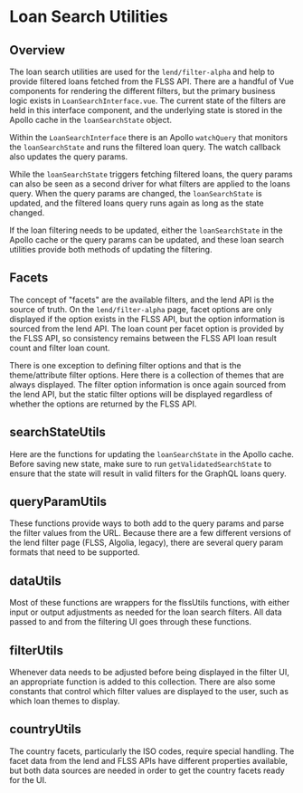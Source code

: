 # Loan Search Utilities

## Overview

The loan search utilities are used for the `lend/filter-alpha` and help to provide filtered loans fetched from the FLSS API. There are a handful of Vue components for rendering the different filters, but the primary business logic exists in `LoanSearchInterface.vue`. The current state of the filters are held in this interface component, and the underlying state is stored in the Apollo cache in the `loanSearchState` object.

Within the `LoanSearchInterface` there is an Apollo `watchQuery` that monitors the `loanSearchState` and runs the filtered loan query. The watch callback also updates the query params.

While the `loanSearchState` triggers fetching filtered loans, the query params can also be seen as a second driver for what filters are applied to the loans query. When the query params are changed, the `loanSearchState` is updated, and the filtered loans query runs again as long as the state changed.

If the loan filtering needs to be updated, either the `loanSearchState` in the Apollo cache or the query params can be updated, and these loan search utilities provide both methods of updating the filtering.

## Facets

The concept of "facets" are the available filters, and the lend API is the source of truth. On the `lend/filter-alpha` page, facet options are only displayed if the option exists in the FLSS API, but the option information is sourced from the lend API. The loan count per facet option is provided by the FLSS API, so consistency remains between the FLSS API loan result count and filter loan count.

There is one exception to defining filter options and that is the theme/attribute filter options. Here there is a collection of themes that are always displayed. The filter option information is once again sourced from the lend API, but the static filter options will be displayed regardless of whether the options are returned by the FLSS API.

## searchStateUtils

Here are the functions for updating the `loanSearchState` in the Apollo cache. Before saving new state, make sure to run `getValidatedSearchState` to ensure that the state will result in valid filters for the GraphQL loans query.

## queryParamUtils

These functions provide ways to both add to the query params and parse the filter values from the URL. Because there are a few different versions of the lend filter page (FLSS, Algolia, legacy), there are several query param formats that need to be supported.

## dataUtils

Most of these functions are wrappers for the flssUtils functions, with either input or output adjustments as needed for the loan search filters. All data passed to and from the filtering UI goes through these functions.

## filterUtils

Whenever data needs to be adjusted before being displayed in the filter UI, an appropriate function is added to this collection. There are also some constants that control which filter values are displayed to the user, such as which loan themes to display.

## countryUtils

The country facets, particularly the ISO codes, require special handling. The facet data from the lend and FLSS APIs have different properties available, but both data sources are needed in order to get the country facets ready for the UI.
